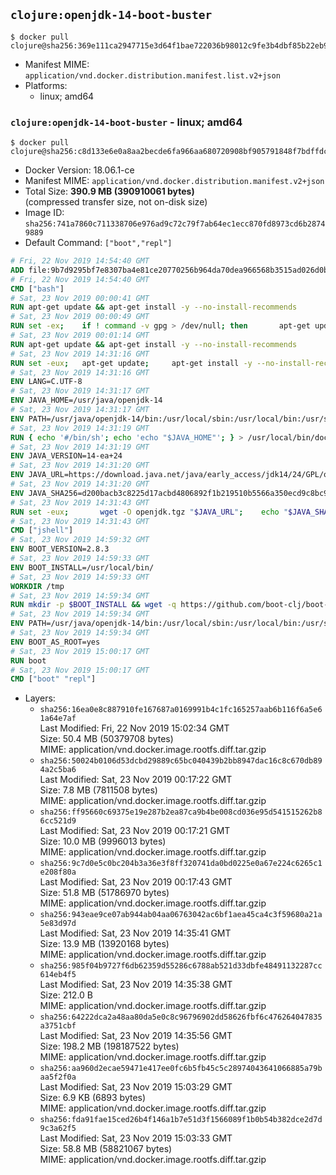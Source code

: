 ## `clojure:openjdk-14-boot-buster`

```console
$ docker pull clojure@sha256:369e111ca2947715e3d64f1bae722036b98012c9fe3b4dbf85b22eb9839f66ab
```

-	Manifest MIME: `application/vnd.docker.distribution.manifest.list.v2+json`
-	Platforms:
	-	linux; amd64

### `clojure:openjdk-14-boot-buster` - linux; amd64

```console
$ docker pull clojure@sha256:c8d133e6e0a8aa2becde6fa966aa680720908bf905791848f7bdffdc9b9e1b5a
```

-	Docker Version: 18.06.1-ce
-	Manifest MIME: `application/vnd.docker.distribution.manifest.v2+json`
-	Total Size: **390.9 MB (390910061 bytes)**  
	(compressed transfer size, not on-disk size)
-	Image ID: `sha256:741a7860c711338706e976ad9c72c79f7ab64ec1ecc870fd8973cd6b28749889`
-	Default Command: `["boot","repl"]`

```dockerfile
# Fri, 22 Nov 2019 14:54:40 GMT
ADD file:9b7d9295bf7e8307ba4e81ce20770256b964da70dea966568b3515ad026d0b27 in / 
# Fri, 22 Nov 2019 14:54:40 GMT
CMD ["bash"]
# Sat, 23 Nov 2019 00:00:41 GMT
RUN apt-get update && apt-get install -y --no-install-recommends 		ca-certificates 		curl 		netbase 		wget 	&& rm -rf /var/lib/apt/lists/*
# Sat, 23 Nov 2019 00:00:49 GMT
RUN set -ex; 	if ! command -v gpg > /dev/null; then 		apt-get update; 		apt-get install -y --no-install-recommends 			gnupg 			dirmngr 		; 		rm -rf /var/lib/apt/lists/*; 	fi
# Sat, 23 Nov 2019 00:01:14 GMT
RUN apt-get update && apt-get install -y --no-install-recommends 		git 		mercurial 		openssh-client 		subversion 				procps 	&& rm -rf /var/lib/apt/lists/*
# Sat, 23 Nov 2019 14:31:16 GMT
RUN set -eux; 	apt-get update; 	apt-get install -y --no-install-recommends 		bzip2 		unzip 		xz-utils 				ca-certificates p11-kit 				binutils 		fontconfig libfreetype6 	; 	rm -rf /var/lib/apt/lists/*
# Sat, 23 Nov 2019 14:31:16 GMT
ENV LANG=C.UTF-8
# Sat, 23 Nov 2019 14:31:17 GMT
ENV JAVA_HOME=/usr/java/openjdk-14
# Sat, 23 Nov 2019 14:31:17 GMT
ENV PATH=/usr/java/openjdk-14/bin:/usr/local/sbin:/usr/local/bin:/usr/sbin:/usr/bin:/sbin:/bin
# Sat, 23 Nov 2019 14:31:19 GMT
RUN { echo '#/bin/sh'; echo 'echo "$JAVA_HOME"'; } > /usr/local/bin/docker-java-home && chmod +x /usr/local/bin/docker-java-home && [ "$JAVA_HOME" = "$(docker-java-home)" ]
# Sat, 23 Nov 2019 14:31:19 GMT
ENV JAVA_VERSION=14-ea+24
# Sat, 23 Nov 2019 14:31:20 GMT
ENV JAVA_URL=https://download.java.net/java/early_access/jdk14/24/GPL/openjdk-14-ea+24_linux-x64_bin.tar.gz
# Sat, 23 Nov 2019 14:31:20 GMT
ENV JAVA_SHA256=d200bacb3c8225d17acbd4806892f1b219510b5566a350ecd9c8bc952513b4b1
# Sat, 23 Nov 2019 14:31:43 GMT
RUN set -eux; 		wget -O openjdk.tgz "$JAVA_URL"; 	echo "$JAVA_SHA256 */openjdk.tgz" | sha256sum -c -; 		mkdir -p "$JAVA_HOME"; 	tar --extract 		--file openjdk.tgz 		--directory "$JAVA_HOME" 		--strip-components 1 		--no-same-owner 	; 	rm openjdk.tgz; 		{ 		echo '#!/usr/bin/env bash'; 		echo 'set -Eeuo pipefail'; 		echo 'if ! [ -d "$JAVA_HOME" ]; then echo >&2 "error: missing JAVA_HOME environment variable"; exit 1; fi'; 		echo 'cacertsFile=; for f in "$JAVA_HOME/lib/security/cacerts" "$JAVA_HOME/jre/lib/security/cacerts"; do if [ -e "$f" ]; then cacertsFile="$f"; break; fi; done'; 		echo 'if [ -z "$cacertsFile" ] || ! [ -f "$cacertsFile" ]; then echo >&2 "error: failed to find cacerts file in $JAVA_HOME"; exit 1; fi'; 		echo 'trust extract --overwrite --format=java-cacerts --filter=ca-anchors --purpose=server-auth "$cacertsFile"'; 	} > /etc/ca-certificates/update.d/docker-openjdk; 	chmod +x /etc/ca-certificates/update.d/docker-openjdk; 	/etc/ca-certificates/update.d/docker-openjdk; 		find "$JAVA_HOME/lib" -name '*.so' -exec dirname '{}' ';' | sort -u > /etc/ld.so.conf.d/docker-openjdk.conf; 	ldconfig; 		java -Xshare:dump; 		javac --version; 	java --version
# Sat, 23 Nov 2019 14:31:43 GMT
CMD ["jshell"]
# Sat, 23 Nov 2019 14:59:32 GMT
ENV BOOT_VERSION=2.8.3
# Sat, 23 Nov 2019 14:59:33 GMT
ENV BOOT_INSTALL=/usr/local/bin/
# Sat, 23 Nov 2019 14:59:33 GMT
WORKDIR /tmp
# Sat, 23 Nov 2019 14:59:34 GMT
RUN mkdir -p $BOOT_INSTALL && wget -q https://github.com/boot-clj/boot-bin/releases/download/latest/boot.sh && echo "Comparing installer checksum..." && echo "f717ef381f2863a4cad47bf0dcc61e923b3d2afb *boot.sh" | sha1sum -c - && mv boot.sh $BOOT_INSTALL/boot && chmod 0755 $BOOT_INSTALL/boot
# Sat, 23 Nov 2019 14:59:34 GMT
ENV PATH=/usr/java/openjdk-14/bin:/usr/local/sbin:/usr/local/bin:/usr/sbin:/usr/bin:/sbin:/bin:/usr/local/bin/
# Sat, 23 Nov 2019 14:59:34 GMT
ENV BOOT_AS_ROOT=yes
# Sat, 23 Nov 2019 15:00:17 GMT
RUN boot
# Sat, 23 Nov 2019 15:00:17 GMT
CMD ["boot" "repl"]
```

-	Layers:
	-	`sha256:16ea0e8c887910fe167687a0169991b4c1fc165257aab6b116f6a5e61a64e7af`  
		Last Modified: Fri, 22 Nov 2019 15:02:34 GMT  
		Size: 50.4 MB (50379708 bytes)  
		MIME: application/vnd.docker.image.rootfs.diff.tar.gzip
	-	`sha256:50024b0106d53dcbd29889c65bc040439b2bb8947dac16c8c670db894a2c5ba6`  
		Last Modified: Sat, 23 Nov 2019 00:17:22 GMT  
		Size: 7.8 MB (7811508 bytes)  
		MIME: application/vnd.docker.image.rootfs.diff.tar.gzip
	-	`sha256:ff95660c69375e19e287b2ea87ca9b4be008cd036e95d541515262b86cc521d9`  
		Last Modified: Sat, 23 Nov 2019 00:17:21 GMT  
		Size: 10.0 MB (9996013 bytes)  
		MIME: application/vnd.docker.image.rootfs.diff.tar.gzip
	-	`sha256:9c7d0e5c0bc204b3a36e3f8ff320741da0bd0225e0a67e224c6265c1e208f80a`  
		Last Modified: Sat, 23 Nov 2019 00:17:43 GMT  
		Size: 51.8 MB (51786970 bytes)  
		MIME: application/vnd.docker.image.rootfs.diff.tar.gzip
	-	`sha256:943eae9ce07ab944ab04aa06763042ac6bf1aea45ca4c3f59680a21a5e83d97d`  
		Last Modified: Sat, 23 Nov 2019 14:35:41 GMT  
		Size: 13.9 MB (13920168 bytes)  
		MIME: application/vnd.docker.image.rootfs.diff.tar.gzip
	-	`sha256:985f04b9727f6db62359d55286c6788ab521d33dbfe48491132287cc614eb4f5`  
		Last Modified: Sat, 23 Nov 2019 14:35:38 GMT  
		Size: 212.0 B  
		MIME: application/vnd.docker.image.rootfs.diff.tar.gzip
	-	`sha256:64222dca2a48aa80da5e0c8c96796902dd58626fbf6c476264047835a3751cbf`  
		Last Modified: Sat, 23 Nov 2019 14:35:56 GMT  
		Size: 198.2 MB (198187522 bytes)  
		MIME: application/vnd.docker.image.rootfs.diff.tar.gzip
	-	`sha256:aa960d2ecae59471e417ee0fc6b5fb45c5c28974043641066885a79baa5f2f0a`  
		Last Modified: Sat, 23 Nov 2019 15:03:29 GMT  
		Size: 6.9 KB (6893 bytes)  
		MIME: application/vnd.docker.image.rootfs.diff.tar.gzip
	-	`sha256:fda91fae15ced26b4f146a1b7e51d3f1566089f1b0b54b382dce2d7d9c3a62f5`  
		Last Modified: Sat, 23 Nov 2019 15:03:33 GMT  
		Size: 58.8 MB (58821067 bytes)  
		MIME: application/vnd.docker.image.rootfs.diff.tar.gzip
